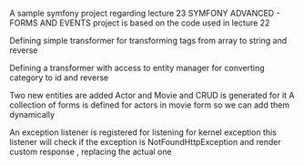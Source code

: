 A sample symfony project regarding lecture 23 SYMFONY ADVANCED - FORMS AND EVENTS
project is based on the code used in lecture 22

Defining simple transformer for transforming tags from array to string and reverse

Defining a transformer with access to entity manager for converting category to id and reverse

Two new entities are added Actor and Movie and CRUD is generated for it 
A collection of forms is defined for actors in movie form so we can add them dynamically 

An exception listener is registered for listening for kernel exception
this listener will check if the exception is NotFoundHttpException and  render custom response , replacing the actual one 
